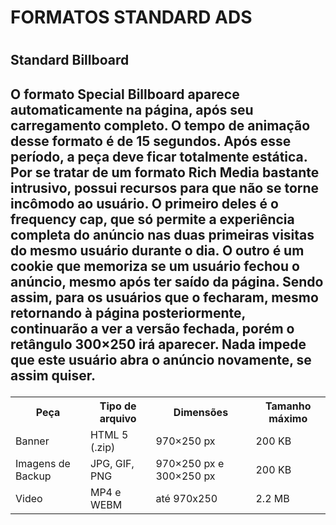 <h1>FORMATOS STANDARD ADS<h1>
<h2>Standard Billboard<h2>

<p>O formato Special Billboard aparece automaticamente na página, após seu carregamento completo. O tempo de animação desse formato é de 15 segundos. Após esse período, a peça deve ficar totalmente estática.
Por se tratar de um formato Rich Media bastante intrusivo, possui recursos para que não se torne incômodo ao usuário. O primeiro deles é o frequency cap, que só permite a experiência completa do anúncio nas duas primeiras visitas do mesmo usuário durante o dia.
O outro é um cookie que memoriza se um usuário fechou o anúncio, mesmo após ter saído da página. Sendo assim, para os usuários que o fecharam, mesmo retornando à página posteriormente, continuarão a ver a versão fechada, porém o retângulo 300×250 irá aparecer. Nada impede que este usuário abra o anúncio novamente, se assim quiser.</p>

<table class="table-delivs">
	<tbody><tr><th>Peça</th><th>Tipo de arquivo</th><th>Dimensões</th><th>Tamanho máximo</th></tr>
<tr><td class="component">Banner</td><td class="file_type">HTML 5 (.zip)</td><td class="dims">970×250 px</td><td class="max_size">200 KB</td></tr>
<tr><td class="component">Imagens de Backup</td><td class="file_type">JPG, GIF, PNG</td><td class="dims">970×250 px e 300×250 px</td><td class="max_size">200 KB</td></tr>
<tr><td class="component">Video</td><td class="file_type">MP4 e WEBM</td><td class="dims">até 970x250</td><td class="max_size">2.2 MB</td></tr>
</tbody></table>
